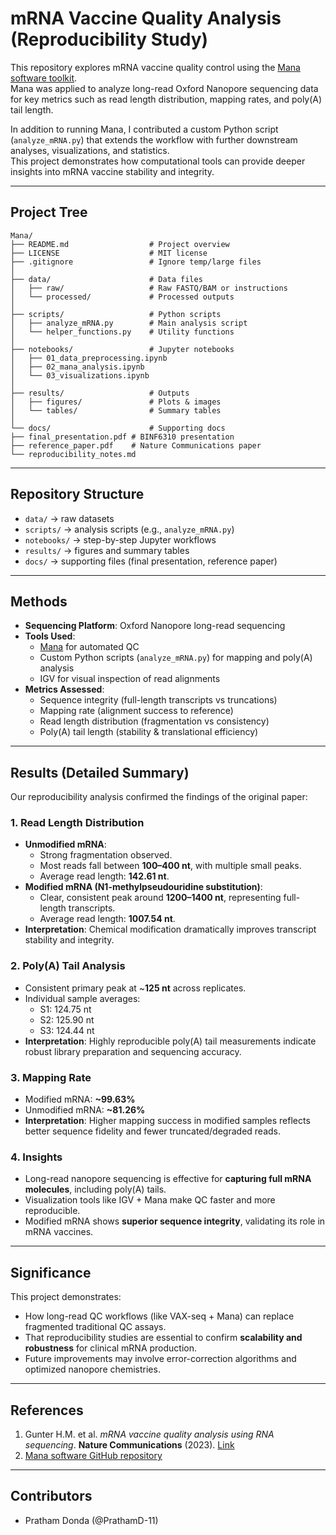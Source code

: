 # mRNA Vaccine Quality Analysis (Reproducibility Study)

This repository explores mRNA vaccine quality control using the [Mana software toolkit](https://github.com/scchess/Mana).  
Mana was applied to analyze long-read Oxford Nanopore sequencing data for key metrics such as read length distribution, mapping rates, and poly(A) tail length.  

In addition to running Mana, I contributed a custom Python script (`analyze_mRNA.py`) that extends the workflow with further downstream analyses, visualizations, and statistics.  
This project demonstrates how computational tools can provide deeper insights into mRNA vaccine stability and integrity.

---
##  Project Tree
```
Mana/
├── README.md                  # Project overview
├── LICENSE                    # MIT license
├── .gitignore                 # Ignore temp/large files
│
├── data/                      # Data files
│   ├── raw/                   # Raw FASTQ/BAM or instructions
│   └── processed/             # Processed outputs
│
├── scripts/                   # Python scripts
│   ├── analyze_mRNA.py        # Main analysis script
│   └── helper_functions.py    # Utility functions
│
├── notebooks/                 # Jupyter notebooks
│   ├── 01_data_preprocessing.ipynb
│   ├── 02_mana_analysis.ipynb
│   └── 03_visualizations.ipynb
│
├── results/                   # Outputs
│   ├── figures/               # Plots & images
│   └── tables/                # Summary tables
│
└── docs/                      # Supporting docs
├── final_presentation.pdf # BINF6310 presentation
├── reference_paper.pdf    # Nature Communications paper
└── reproducibility_notes.md
```

---

## Repository Structure
- `data/` → raw datasets  
- `scripts/` → analysis scripts (e.g., `analyze_mRNA.py`)  
- `notebooks/` → step-by-step Jupyter workflows  
- `results/` → figures and summary tables  
- `docs/` → supporting files (final presentation, reference paper)

---

##  Methods
- **Sequencing Platform**: Oxford Nanopore long-read sequencing  
- **Tools Used**:
  - [Mana](https://github.com/scchess/Mana) for automated QC
  - Custom Python scripts (`analyze_mRNA.py`) for mapping and poly(A) analysis
  - IGV for visual inspection of read alignments
- **Metrics Assessed**:
  - Sequence integrity (full-length transcripts vs truncations)
  - Mapping rate (alignment success to reference)
  - Read length distribution (fragmentation vs consistency)
  - Poly(A) tail length (stability & translational efficiency)

---

##  Results (Detailed Summary)

Our reproducibility analysis confirmed the findings of the original paper:

### 1. Read Length Distribution
- **Unmodified mRNA**:
  - Strong fragmentation observed.
  - Most reads fall between **100–400 nt**, with multiple small peaks.
  - Average read length: **142.61 nt**.
- **Modified mRNA (N1-methylpseudouridine substitution)**:
  - Clear, consistent peak around **1200–1400 nt**, representing full-length transcripts.
  - Average read length: **1007.54 nt**.
- **Interpretation**: Chemical modification dramatically improves transcript stability and integrity.

### 2. Poly(A) Tail Analysis
- Consistent primary peak at ~**125 nt** across replicates.  
- Individual sample averages:
  - S1: 124.75 nt  
  - S2: 125.90 nt  
  - S3: 124.44 nt  
- **Interpretation**: Highly reproducible poly(A) tail measurements indicate robust library preparation and sequencing accuracy.

### 3. Mapping Rate
- Modified mRNA: **~99.63%**  
- Unmodified mRNA: **~81.26%**  
- **Interpretation**: Higher mapping success in modified samples reflects better sequence fidelity and fewer truncated/degraded reads.

### 4. Insights
- Long-read nanopore sequencing is effective for **capturing full mRNA molecules**, including poly(A) tails.  
- Visualization tools like IGV + Mana make QC faster and more reproducible.  
- Modified mRNA shows **superior sequence integrity**, validating its role in mRNA vaccines.  

---

##  Significance
This project demonstrates:
- How long-read QC workflows (like VAX-seq + Mana) can replace fragmented traditional QC assays.  
- That reproducibility studies are essential to confirm **scalability and robustness** for clinical mRNA production.  
- Future improvements may involve error-correction algorithms and optimized nanopore chemistries.

---

##  References
1. Gunter H.M. et al. *mRNA vaccine quality analysis using RNA sequencing*. **Nature Communications** (2023). [Link](https://doi.org/10.1038/s41467-023-41354-y)  
2. [Mana software GitHub repository](https://github.com/scchess/Mana)

---

##  Contributors
- Pratham Donda (@PrathamD-11)  

